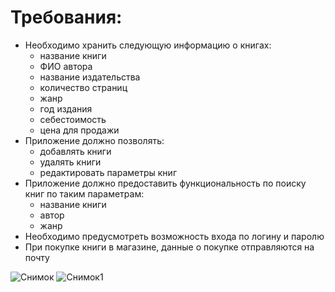 # Требования:
- Необходимо хранить следующую информацию о книгах:
  - название книги
  - ФИО автора
  - название издательства
  - количество страниц
  - жанр
  - год издания
  - себестоимость
  - цена для продажи 
- Приложение должно позволять:
  - добавлять книги
  - удалять книги
  - редактировать параметры книг
- Приложение должно предоставить функциональность по поиску книг по таким параметрам:
  - название книги
  - автор
  - жанр
- Необходимо предусмотреть возможность входа по логину и паролю
- При покупке книги в магазине, данные о покупке отправляются на почту

![Снимок](https://user-images.githubusercontent.com/36745094/67957911-5c98d000-fc07-11e9-92b0-5434147c69df.PNG)
![Снимок1](https://user-images.githubusercontent.com/36745094/67957910-5c003980-fc07-11e9-876c-fd205861e83f.PNG)
